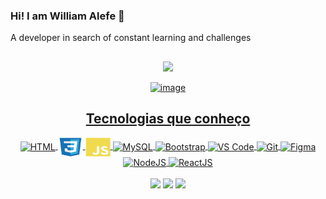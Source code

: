 ### Hi! I am William Alefe 👋
 A developer in search of constant learning and challenges

##

<div align="center">
  <a href="https://github.com/williamaleff">

<!--
<img height="160em" src="https://github-readme-stats.vercel.app/api?username=williamaleff&show_icons=true&theme=dark&include_all_commits=true&count_private=true"/>
  </a>
  <img height="160em" src="https://github-readme-stats.vercel.app/api/top-langs/?username=williamaleff&layout=compact&langs_count=7&theme=dark"/>
  <img src="https://github-readme-stats.vercel.app/api?username=williamaleff&show_icons=true&theme=dark&include_all_commits=true&count_private=true">
</a>
-->

<img height="160em" src="https://github-readme-stats.vercel.app/api/top-langs/?username=williamaleff&layout=compact&langs_count=7&theme=dark"/>

![image](https://user-images.githubusercontent.com/53325812/229588390-8c6fc49f-64f2-454d-b5ab-c3c9b2a51d33.png)

<div align="center">  
  <h2>Tecnologias que conheço</h2>
  <div>
    <img align="center" alt="HTML" height="30" width="40" src="https://cdn.jsdelivr.net/gh/devicons/devicon/icons/html5/html5-original.svg">
    <img align="center" alt="CSS" height="30" width="40" src="https://raw.githubusercontent.com/devicons/devicon/master/icons/css3/css3-original.svg">
    <img align="center" alt="JavaScript" height="30" width="40" src="https://raw.githubusercontent.com/devicons/devicon/master/icons/javascript/javascript-plain.svg">
    <img align="center" alt="MySQL" height="30" width="40" src="https://cdn.jsdelivr.net/gh/devicons/devicon/icons/mysql/mysql-original.svg">
    <img align="center" alt="Bootstrap" height="30" width="40" src="https://cdn.jsdelivr.net/gh/devicons/devicon/icons/bootstrap/bootstrap-original.svg">
    <img align="center" alt="VS Code" height="30" width="40" src="https://cdn.jsdelivr.net/gh/devicons/devicon/icons/vscode/vscode-original.svg">
    <img align="center" alt="Git" height="30" width="40" src="https://cdn.jsdelivr.net/gh/devicons/devicon/icons/git/git-original.svg">
    <img align="center" alt="Figma" height="30" width="40" src="https://cdn.jsdelivr.net/gh/devicons/devicon/icons/figma/figma-original.svg">
    <img align="center" alt="NodeJS" height="30" width="40" src="https://cdn.jsdelivr.net/gh/devicons/devicon/icons/nodejs/nodejs-original.svg">
    <img align="center" alt="ReactJS" height="30" width="40" src="https://cdn.jsdelivr.net/gh/devicons/devicon/icons/react/react-original.svg">

         
  </div><br>
  
  <div>
    <a href = "mailto:alefewilliam@gmail.com"><img src="https://img.shields.io/badge/-Gmail-%23333?style=for-the-badge&logo=gmail&logoColor=white" target="_blank"></a>
  <a href="https://instagram.com/williamaleff" target="_blank"><img src="https://img.shields.io/badge/-Instagram-%23E4405F?style=for-the-badge&logo=instagram&logoColor=white" target="_blank"></a>
  <a href="https://www.linkedin.com/in/william-alefe" target="_blank"><img src="https://img.shields.io/badge/-LinkedIn-%230077B5?style=for-the-badge&logo=linkedin&logoColor=white" target="_blank"></a> 
  </div>
   
 </div>
